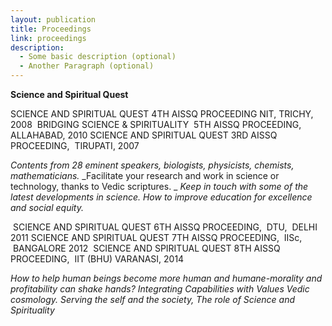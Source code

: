 ```yaml
---
layout: publication
title: Proceedings
link: proceedings
description:
  - Some basic description (optional)
  - Another Paragraph (optional)
---
```


**Science and Spiritual Quest**

 SCIENCE AND SPIRITUAL QUEST 4TH AISSQ PROCEEDING
NIT, TRICHY, 2008  BRIDGING SCIENCE & SPIRITUALITY 
5TH AISSQ PROCEEDING, ALLAHABAD, 2010 SCIENCE AND SPIRITUAL QUEST
3RD AISSQ PROCEEDING, 
TIRUPATI, 2007 

 _Contents from 28 eminent speakers, biologists, physicists, chemists, mathematicians._ _Facilitate your research and work in science or technology, thanks to Vedic scriptures. _ _Keep in touch with some of the latest developments in science. How to improve education for excellence and social equity._ 

  SCIENCE AND SPIRITUAL QUEST
6TH AISSQ PROCEEDING, 
DTU,  DELHI 2011 SCIENCE AND SPIRITUAL QUEST
7TH AISSQ PROCEEDING, 
IISc,  BANGALORE 2012  SCIENCE AND SPIRITUAL QUEST
8TH AISSQ PROCEEDING, 
IIT (BHU) VARANASI, 2014

 _How to help human beings become more human and humane-morality and profitability can shake hands?_ _Integrating Capabilities with Values Vedic cosmology._ _Serving the self and the society, The role of Science and Spirituality_
